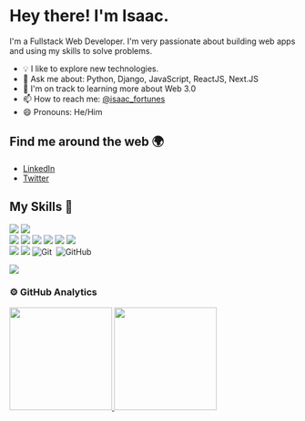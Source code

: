 # Hey there! I'm Isaac.

I'm a Fullstack Web Developer. I'm very passionate about building web apps and using my skills to solve problems.

- 💡  I like to explore new technologies.
- 💬 Ask me about: Python, Django, JavaScript, ReactJS, Next.JS
- 🌱  I'm on track to learning more about Web 3.0
- 📫 How to reach me: [@isaac_fortunes](https://www.instagram.com/teen_developer/)
- 😄 Pronouns: He/Him

## Find me around the web 🌍

- [LinkedIn](https://www.linkedin.com/in/nzekwe-isaac-b695a920b/)
- [Twitter](https://twitter.com/isaac_fortunes)

## My Skills 🚀

![](https://img.shields.io/badge/Python-430098?style=for-the-badge&logo=python&logoColor=white)
![](https://img.shields.io/badge/JavaScript-F7DF1E?style=for-the-badge&logo=javascript&logoColor=black)\
![](https://img.shields.io/badge/Django-05122A?style=for-the-badge&logo=django&logoColor=white)
![](https://img.shields.io/badge/React-20232A?style=for-the-badge&logo=react&logoColor=61DAFB)
![](https://img.shields.io/badge/NextJS-20232A?style=for-the-badge&logo=nextjs&logoColor=61DAFB)
![](https://img.shields.io/badge/Redux-593D88?style=for-the-badge&logo=redux&logoColor=white)
![](https://img.shields.io/badge/Tailwind_CSS-38B2AC?style=for-the-badge&logo=tailwind-css&logoColor=white)
![](https://img.shields.io/badge/Bootstrap-563D7C?style=for-the-badge&logo=bootstrap&logoColor=white)\
![](https://img.shields.io/badge/HTML5-E34F26?style=for-the-badge&logo=html5&logoColor=white)
![](https://img.shields.io/badge/CSS3-1572B6?style=for-the-badge&logo=css3&logoColor=white)
![Git](https://img.shields.io/badge/-Git-05122A?style=for-the-badge&logo=git)&nbsp;
![GitHub](https://img.shields.io/badge/-GitHub-05122A?style=for-the-badge&logo=github)&nbsp;

![](https://img.shields.io/badge/Heroku-430098?style=for-the-badge&logo=heroku&logoColor=white)

### ⚙️ GitHub Analytics

<p align="left">
<a href="https://github.com/curlyzik">
  <img height="180em" src="https://github-readme-stats-eight-theta.vercel.app/api?username=curlyzik&show_icons=true&theme=algolia&include_all_commits=true&count_private=true"/>
  <img height="180em" src="https://github-readme-stats-eight-theta.vercel.app/api/top-langs/?username=curlyzik&layout=compact&langs_count=8&theme=algolia"/>
</a>
</p>
